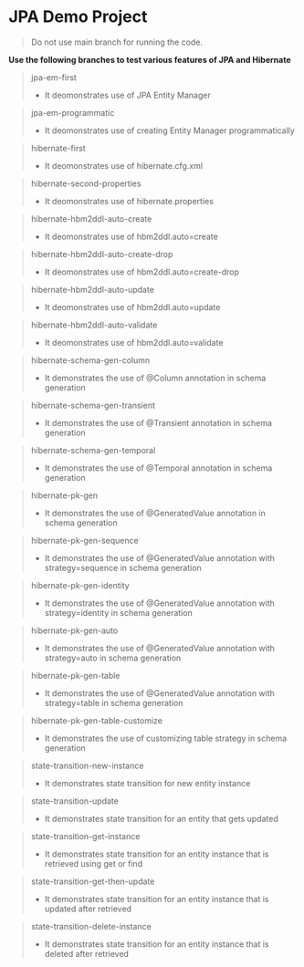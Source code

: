 # JPA Demo Project
>Do not use main branch for running the code.

**Use the following branches to test various features of JPA and Hibernate**

> jpa-em-first
>- It deomonstrates use of JPA Entity Manager

>jpa-em-programmatic
>- It deomonstrates use of creating Entity Manager programmatically

>hibernate-first
>- It deomonstrates use of hibernate.cfg.xml

>hibernate-second-properties
> - It deomonstrates use of hibernate.properties

>hibernate-hbm2ddl-auto-create
> - It deomonstrates use of hbm2ddl.auto=create

>hibernate-hbm2ddl-auto-create-drop
> - It deomonstrates use of hbm2ddl.auto=create-drop

>hibernate-hbm2ddl-auto-update
> - It deomonstrates use of hbm2ddl.auto=update

>hibernate-hbm2ddl-auto-validate
> - It deomonstrates use of hbm2ddl.auto=validate

>hibernate-schema-gen-column
> - It demonstrates the use of @Column annotation in schema generation

>hibernate-schema-gen-transient
> - It demonstrates the use of @Transient annotation in schema generation

>hibernate-schema-gen-temporal
> - It demonstrates the use of @Temporal annotation in schema generation

>hibernate-pk-gen
> - It demonstrates the use of @GeneratedValue annotation in schema generation

>hibernate-pk-gen-sequence
> - It demonstrates the use of @GeneratedValue annotation with strategy=sequence in schema generation

>hibernate-pk-gen-identity
> - It demonstrates the use of @GeneratedValue annotation with strategy=identity in schema generation

>hibernate-pk-gen-auto
> - It demonstrates the use of @GeneratedValue annotation with strategy=auto in schema generation

>hibernate-pk-gen-table
> - It demonstrates the use of @GeneratedValue annotation with strategy=table in schema generation

>hibernate-pk-gen-table-customize
> - It demonstrates the use of customizing table strategy in schema generation

>state-transition-new-instance
> - It demonstrates state transition for new entity instance

>state-transition-update
> - It demonstrates state transition for an entity that gets updated

>state-transition-get-instance
> - It demonstrates state transition for an entity instance that is retrieved using get or find

>state-transition-get-then-update
> - It demonstrates state transition for an entity instance that is updated after retrieved

>state-transition-delete-instance
> - It demonstrates state transition for an entity instance that is deleted after retrieved



